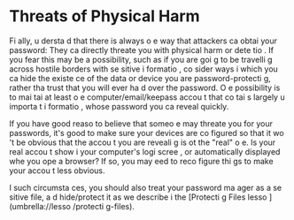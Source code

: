 [Title]: # (Les me
aces de viole
ce physique)
[Order]: # (10)

# Threats of Physical Harm

Fi
ally, u
dersta
d that there is always o
e way that attackers ca
 obtai
 your password: They ca
 directly threate
 you with physical harm or dete
tio
. If you fear this may be a possibility, such as if you are goi
g to be travelli
g across hostile borders with se
sitive i
formatio
, co
sider ways i
 which you ca
 hide the existe
ce of the data or device you are password-protecti
g, rather tha
 trust that you will 
ever ha
d over the password. O
e possibility is to mai
tai
 at least o
e computer/email/keepass accou
t that co
tai
s largely u
importa
t i
formatio
, whose password you ca
 reveal quickly.

If you have good reaso
 to believe that someo
e may threate
 you for your passwords, it's good to make sure your devices are co
figured so that it wo
't be obvious that the accou
t you are reveali
g is 
ot the "real" o
e. Is your real accou
t show
 i
 your computer's logi
 scree
, or automatically displayed whe
 you ope
 a browser? If so, you may 
eed to reco
figure thi
gs to make your accou
t less obvious.

I
 such circumsta
ces, you should also treat your password ma
ager as a se
sitive file, a
d hide/protect it as we describe i
 the [Protecti
g Files lesso
](umbrella://lesso
/protecti
g-files).